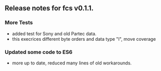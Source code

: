 Release notes for fcs v0.1.1.
-----------------------------

### More Tests
 - added test for Sony and old Partec data.
 - this execrices different byte orders and data type "I", move coverage

### Updated **some** code to ES6
 - more up to date, reduced many lines of old workarounds.



